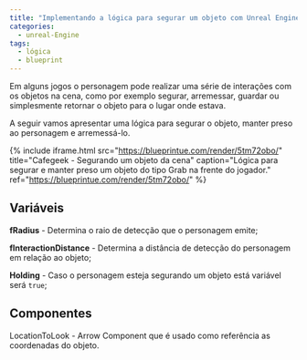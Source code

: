 ```yaml
---
title: "Implementando a lógica para segurar um objeto com Unreal Engine"
categories:
  - unreal-Engine
tags:
  - lógica
  - blueprint
---
```


Em alguns jogos o personagem pode realizar uma série de interações com os objetos na cena, como por exemplo segurar, arremessar, guardar ou simplesmente retornar o objeto para o lugar onde estava.

A seguir vamos apresentar uma lógica para segurar o objeto, manter preso ao personagem e arremessá-lo.

{% include iframe.html
    src="https://blueprintue.com/render/5tm72obo/"
    title="Cafegeek - Segurando um objeto da cena"
    caption="Lógica para segurar e manter preso um objeto do tipo Grab na frente do jogador."
    ref="https://blueprintue.com/render/5tm72obo/"
%}

## Variáveis

**fRadius** - Determina o raio de detecção que o personagem emite;

**fInteractionDistance** - Determina a distância de detecção do personagem em relação ao objeto;

**Holding** - Caso o personagem esteja segurando um objeto está variável será `true`;

## Componentes

LocationToLook -  Arrow Component que é usado como referência as coordenadas do objeto.

